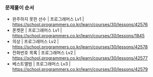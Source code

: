 ### 문제풀이 순서
- 완주하지 못한 선수 | 프로그래머스 Lv1 | https://school.programmers.co.kr/learn/courses/30/lessons/42576
- 폰켓몬 | 프로그래머스 Lv1 | https://school.programmers.co.kr/learn/courses/30/lessons/1845
- 의상 | 프로그래머스 Lv2 | https://school.programmers.co.kr/learn/courses/30/lessons/42578
- 전화번호 목록 | 프로그래머스 Lv2 | https://school.programmers.co.kr/learn/courses/30/lessons/42577
- 베스트앨범 | 프로그래머스 Lv3 | https://school.programmers.co.kr/learn/courses/30/lessons/42579
